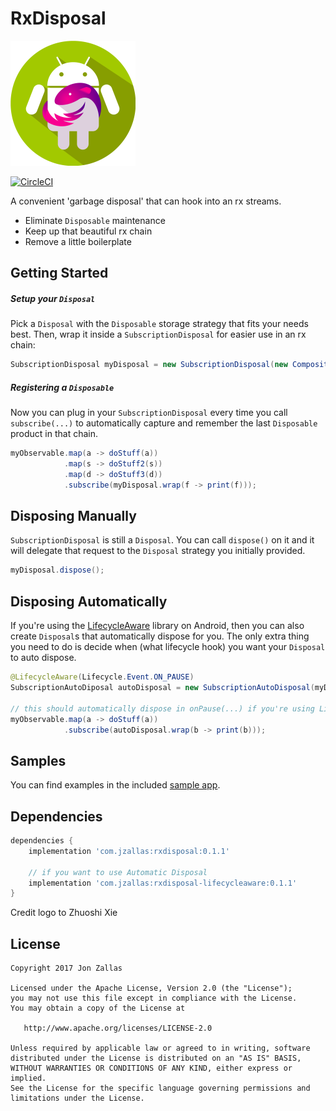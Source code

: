 RxDisposal
============

<img src="/res/android_fish.png" width="200">

[![CircleCI](https://circleci.com/gh/jzallas/RxDisposal/tree/master.svg?style=shield)](https://circleci.com/gh/jzallas/RxDisposal/tree/master)

A convenient 'garbage disposal' that can hook into an rx streams.

 * Eliminate `Disposable` maintenance
 * Keep up that beautiful rx chain
 * Remove a little boilerplate

Getting Started
---------------
##### Setup your `Disposal`
Pick a `Disposal` with the `Disposable` storage strategy that fits your needs best. Then, wrap it inside a `SubscriptionDisposal` for easier use in an rx chain:

```java
SubscriptionDisposal myDisposal = new SubscriptionDisposal(new CompositeDisposal());
```

##### Registering a `Disposable`
Now you can plug in your `SubscriptionDisposal` every time you call `subscribe(...)` to automatically capture and remember the last `Disposable` product in that chain.

```java
myObservable.map(a -> doStuff(a))
            .map(s -> doStuff2(s))
            .map(d -> doStuff3(d))
            .subscribe(myDisposal.wrap(f -> print(f)));
```

Disposing Manually
---------------
`SubscriptionDisposal` is still a `Disposal`. You can call `dispose()` on it and it will delegate that request to the `Disposal` strategy you initially provided.

```java
myDisposal.dispose();
```

Disposing Automatically
------------------
If you're using the [LifecycleAware](https://github.com/jzallas/LifecycleAware) library on Android, then you can also create `Disposal`s that automatically dispose for you. The only extra thing you need to do is decide when (what lifecycle hook) you want your `Disposal` to auto dispose.

```java
@LifecycleAware(Lifecycle.Event.ON_PAUSE)
SubscriptionAutoDiposal autoDisposal = new SubscriptionAutoDisposal(myDisposal);

// this should automatically dispose in onPause(...) if you're using LifecycleAware correctly
myObservable.map(a -> doStuff(a))
            .subscribe(autoDisposal.wrap(b -> print(b)));
```

Samples
-------
You can find examples in the included [sample app](/sample-app).

Dependencies
------------
```groovy
dependencies {
    implementation 'com.jzallas:rxdisposal:0.1.1'

    // if you want to use Automatic Disposal
    implementation 'com.jzallas:rxdisposal-lifecycleaware:0.1.1'
}
```


Credit logo to Zhuoshi Xie

License
-------

    Copyright 2017 Jon Zallas

    Licensed under the Apache License, Version 2.0 (the "License");
    you may not use this file except in compliance with the License.
    You may obtain a copy of the License at

       http://www.apache.org/licenses/LICENSE-2.0

    Unless required by applicable law or agreed to in writing, software
    distributed under the License is distributed on an "AS IS" BASIS,
    WITHOUT WARRANTIES OR CONDITIONS OF ANY KIND, either express or implied.
    See the License for the specific language governing permissions and
    limitations under the License.